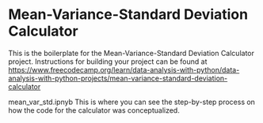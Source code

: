 # Mean-Variance-Standard Deviation Calculator

This is the boilerplate for the Mean-Variance-Standard Deviation Calculator project. Instructions for building your project can be found at https://www.freecodecamp.org/learn/data-analysis-with-python/data-analysis-with-python-projects/mean-variance-standard-deviation-calculator

mean_var_std.ipnyb
This is where you can see the step-by-step process on how the code for the calculator was conceptualized.
